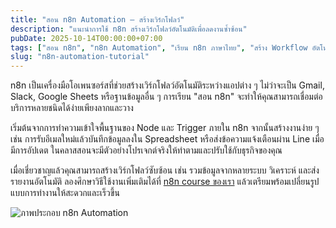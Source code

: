 ```yaml
---
title: "สอน n8n Automation – สร้างเวิร์กโฟลว์"
description: "แนะนำการใช้ n8n สร้างเวิร์กโฟลว์อัตโนมัติเพื่อลดงานซ้ำซ้อน"
pubDate: 2025-10-14T00:00:00+07:00
tags: ["สอน n8n", "n8n Automation", "เรียน n8n ภาษาไทย", "สร้าง Workflow อัตโนมัติ"]
slug: "n8n-automation-tutorial"
---
```

n8n เป็นเครื่องมือโอเพนซอร์สที่ช่วยสร้างเวิร์กโฟลว์อัตโนมัติระหว่างแอปต่าง ๆ ไม่ว่าจะเป็น Gmail, Slack, Google Sheets หรือฐานข้อมูลอื่น ๆ การเรียน "สอน n8n" จะทำให้คุณสามารถเชื่อมต่อบริการหลายชนิดได้ง่ายเพียงลากและวาง

เริ่มต้นจากการทำความเข้าใจพื้นฐานของ Node และ Trigger ภายใน n8n จากนั้นสร้างงานง่าย ๆ เช่น การรับอีเมลใหม่แล้วบันทึกข้อมูลลงใน Spreadsheet หรือส่งข้อความแจ้งเตือนผ่าน Line เมื่อมีการอัปเดต ในคลาสสอนจะมีตัวอย่างโปรเจกต์จริงให้ทำตามและปรับใช้กับธุรกิจของคุณ

เมื่อเชี่ยวชาญแล้วคุณสามารถสร้างเวิร์กโฟลว์ซับซ้อน เช่น รวมข้อมูลจากหลายระบบ วิเคราะห์ และส่งรายงานอัตโนมัติ ลองศึกษาวิธีใช้งานเพิ่มเติมได้ที่ [n8n course ของเรา](https://www.aiunlock.co/n8n-automation-course) แล้วเตรียมพร้อมเปลี่ยนรูปแบบการทำงานให้สะดวกและเร็วขึ้น

![ภาพประกอบ n8n Automation](n8n-workflow.jpg "เวิร์กโฟลว์ n8n")
